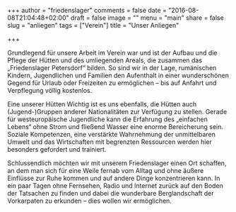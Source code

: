 +++
author = "friedenslager"
comments = false
date = "2016-08-08T21:04:48+02:00"
draft = false
image = ""
menu = "main"
share = false
slug = "anliegen"
tags = ["Verein"]
title = "Unser Anliegen"

+++

Grundlegend für unsere Arbeit im Verein war und ist der Aufbau und die Pflege der Hütten und des umliegenden Areals, die zusammen das „Friedenslager Petersdorf“ bilden. So sind wir in der Lage, rumänischen Kindern, Jugendlichen und Familien den Aufenthalt in einer wunderschönen Gegend für Urlaub oder Freizeiten zu ermöglichen – bis auf Anfahrt und Verpflegung völlig kostenlos.

Eine unserer Hütten Wichtig ist es uns ebenfalls, die Hütten auch (Jugend-)Gruppen anderer Nationalitäten zur Verfügung zu stellen. Gerade für westeuropäische Jugendliche kann die Erfahrung des „einfachen Lebens“ ohne Strom und fließend Wasser eine enorme Bereicherung sein. Soziale Kompetenzen, eine verstärkte Wahrnehmung der unmittelbaren Umwelt und das Wirtschaften mit begrenzten Ressourcen werden hier besonders gefordert und trainiert.

Schlussendlich möchten wir mit unserem Friedenslager einen Ort schaffen, an dem man sich für eine Weile fernab vom Alltag und ohne äußere Einflüsse zur Ruhe kommen und auf andere Dinge konzentrieren kann. In ein paar Tagen ohne Fernsehen, Radio und Internet zurück auf den Boden der Tatsachen zu finden und dabei die wunderbare Berglandschaft der Vorkarpaten zu erkunden – dies wollen wir ermöglichen.

